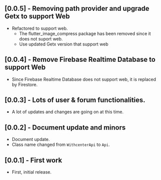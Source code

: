 ## [0.0.5] - Removing path provider and upgrade Getx to support Web

- Refactored to support web.
  - The flutter_image_compress package has been removed since it does not suport web.
  - Use updated Getx version that support web

## [0.0.4] - Remove Firebase Realtime Database to support Web

- Since Firebase Realtime Database does not support web, it is replaced by Firestore.

## [0.0.3] - Lots of user & forum functionalities.

- A lot of updates and changes are going on at this time.

## [0.0.2] - Document update and minors

- Document update.
- Class name changed from `WithcenterApi` to `Api`.

## [0.0.1] - First work

- First, initial release.
